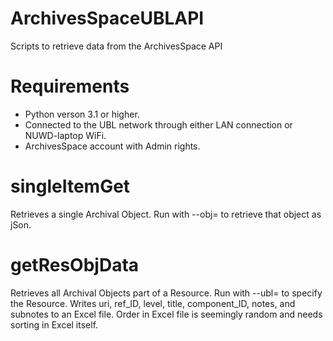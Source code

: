 # ArchivesSpaceUBLAPI
Scripts to retrieve data from the ArchivesSpace API 

# Requirements
- Python verson 3.1 or higher.
- Connected to the UBL network through either LAN connection or NUWD-laptop WiFi.
- ArchivesSpace account with Admin rights.

# singleItemGet
Retrieves a single Archival Object. Run with --obj=<uri of Archival Object> to retrieve that object as jSon. 

# getResObjData
Retrieves all Archival Objects part of a Resource.
Run with --ubl=<ubl number of EAD> to specify the Resource.
Writes uri, ref_ID, level, title, component_ID, notes, and subnotes to an Excel file.
Order in Excel file is seemingly random and needs sorting in Excel itself.
